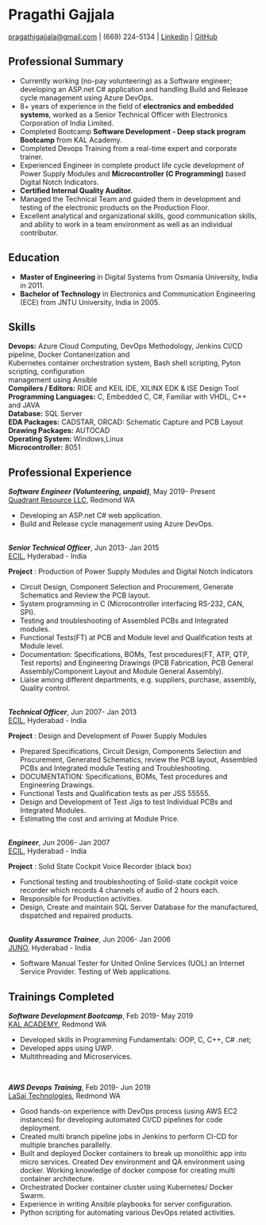 # Pragathi Gajjala
pragathigajjala@gmail.com | (669) 224-5134 | [Linkedin](https://linkedin.com/in/pragathigajjala) | [GitHub](https://github.com/pragathigajjala)


## Professional Summary 

-	Currently working (no-pay volunteering) as a Software engineer; developing an ASP.net C# application and handling Build and Release cycle management using Azure DevOps. 
- 8+ years of experience in the field of **electronics and embedded systems**, worked as a Senior Technical Officer with Electronics Corporation of India Limited. 
-   Completed Bootcamp **Software Development - Deep stack program Bootcamp** from KAL Academy.
- Completed Devops Training from a real-time expert and corporate trainer. 
-	Experienced Engineer in complete product life cycle development of Power Supply Modules and **Microcontroller (C Programming)** based Digital Notch Indicators. 
-	**Certified Internal Quality Auditor.**
-	Managed the Technical Team and guided them in development and testing of the electronic products on the Production Floor.
-	Excellent analytical and organizational skills, good communication skills, and ability to work in a team environment as well as an individual contributor. 


## Education
-	**Master of Engineering** in Digital Systems from Osmania University, India in 2011.
-	**Bachelor of Technology** in Electronics and Communication Engineering (ECE) from JNTU University, India in 2005.


## Skills
**Devops:**             	            Azure Cloud Computing, DevOps Methodology, Jenkins CI/CD pipeline, Docker Contanerization and     
                                      Kubernetes container orchestration system, Bash shell scripting, Pyton scripting, configuration   
                                      management using Ansible  
**Compilers / Editors:**             	RIDE and KEIL IDE, XILINX EDK & ISE Design Tool  
**Programming Languages:**        		C, Embedded C, C#, Familiar with VHDL, C++ and JAVA  
**Database:**                         SQL Server   
**EDA Packages:**                     CADSTAR, ORCAD: Schematic Capture and PCB Layout  
**Drawing Packages:**                 AUTOCAD  
**Operating System:**                 Windows,Linux   
**Microcontroller:**                  8051


## Professional Experience
_**Software Engineer (Volunteering, unpaid)**_,  May 2019- Present  
[Quadrant Resource LLC](https://www.quadrantresource.com/), Redmond WA

-	Developing an ASP.net C# web application. 
-	Build and Release cycle management using Azure DevOps.   
&nbsp;


_**Senior Technical Officer**_,  Jun 2013- Jan 2015  
[ECIL](http://www.ecil.co.in/), Hyderabad - India 

 **Project**   : Production of Power Supply Modules and Digital Notch Indicators
-	Circuit Design, Component Selection and Procurement, Generate Schematics and Review the PCB layout.
-	System programming in C (Microcontroller interfacing RS-232, CAN, SPI).
-	Testing and troubleshooting of Assembled PCBs and Integrated modules.
-	Functional Tests(FT) at PCB and Module level and Qualification tests at Module level. 
-	Documentation: Specifications, BOMs, Test procedures(FT, ATP, QTP, Test reports) and Engineering Drawings (PCB Fabrication, PCB General Assembly/Component Layout and Module General Assembly).
-	Liaise among different departments, e.g. suppliers, purchase, assembly, Quality control.   
&nbsp;



_**Technical Officer**_,  Jun 2007- Jan 2013  
[ECIL](http://www.ecil.co.in/), Hyderabad - India 

**Project**    : Design and Development of Power Supply Modules
-	Prepared Specifications, Circuit Design, Components Selection and Procurement, Generated Schematics, review the PCB layout, Assembled PCBs and Integrated module Testing and Troubleshooting.
-	DOCUMENTATION: Specifications, BOMs, Test procedures and Engineering Drawings.
-	Functional Tests and Qualification tests as per JSS 55555. 
- Design and Development of Test Jigs to test Individual PCBs and Integrated Modules. 
- Estimating the cost and arriving at Module Price.   
&nbsp;

_**Engineer**_,  Jun 2006- Jan 2007  
[ECIL](http://www.ecil.co.in/), Hyderabad - India 

**Project**   : Solid State Cockpit Voice Recorder (black box)
-	Functional testing and troubleshooting of Solid-state cockpit voice recorder which records 4 channels of audio of 2 hours each. 
-	Responsible for Production activities.
- Design, Create and maintain SQL Server Database for the manufactured, dispatched and repaired products.   
&nbsp;


_**Quality Assurance Trainee**_,  Jun 2006- Jan 2006  
[JUNO](https://www.juno.com/), Hyderabad - India 

- Software Manual Tester for United Online Services (UOL) an Internet Service Provider. Testing of Web applications.
&nbsp;



## Trainings Completed
_**Software Development Bootcamp**_,  Feb 2019- May 2019  
[KAL ACADEMY](https://www.kalacademy.org/), Redmond WA

- Developed skills in Programming Fundamentals: OOP, C, C++, C# .net;  
- Developed apps using UWP.
- Multithreading and Microservices.

&nbsp;


_**AWS Devops Training**_,  Feb 2019- Jun 2019  
[LaSai Technologies](http://www.lasaitech.com/), Redmond WA

- Good hands-on experience with DevOps process (using AWS EC2 instances) for developing automated CI/CD pipelines for code deployment.
- Created multi branch pipeline jobs in Jenkins to perform CI-CD for multiple branches parallelly.
- Built and deployed Docker containers to break up monolithic app into micro services. Created Dev environment and QA environment using 
  docker. Working knowledge of docker compose for creating multi container architecture.
- Orchestrated Docker container cluster using Kubernetes/ Docker Swarm.
- Experience in writing Ansible playbooks for server configuration.
- Python scripting for automating various DevOps related activities. 

